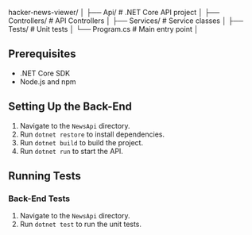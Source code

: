hacker-news-viewer/
│
├── Api/                     # .NET Core API project
│   ├── Controllers/         # API Controllers
│   ├── Services/            # Service classes
│   ├── Tests/               # Unit tests
│   └── Program.cs           # Main entry point
│


## Prerequisites

- .NET Core SDK
- Node.js and npm

## Setting Up the Back-End

1. Navigate to the `NewsApi` directory.
2. Run `dotnet restore` to install dependencies.
3. Run `dotnet build` to build the project.
4. Run `dotnet run` to start the API.

## Running Tests

### Back-End Tests

1. Navigate to the `NewsApi` directory.
2. Run `dotnet test` to run the unit tests.
